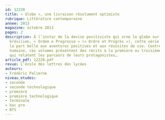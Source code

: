 ```yaml
---
id: 12220
title: « Globe », une livraison résolument optimiste
rubrique: Littérature contemporaine
annee: 2013
magazine: octobre 2013
pages: 2
description: À l’instar de la devise positiviste qui orne le globe sur le drapeau
  brésilien, « Ordem e Progresso » (« Ordre et Progrès »), cette série de livres fait
  la part belle aux aventures positives et aux réussites de vie. Centrés sur l’aventure
  humaine, ces volumes présentent des récits à la première ou troisième personne,
  qui relatent les parcours de leurs protagonistes…
article_pdf: 12220.pdf
revue: L’école des lettres des lycées
auteurs:
- Frédéric Palierne
niveau_etudes:
- seconde
- seconde technologique
- première
- première technologique
- terminale
- bac pro
- BTS
---
```

